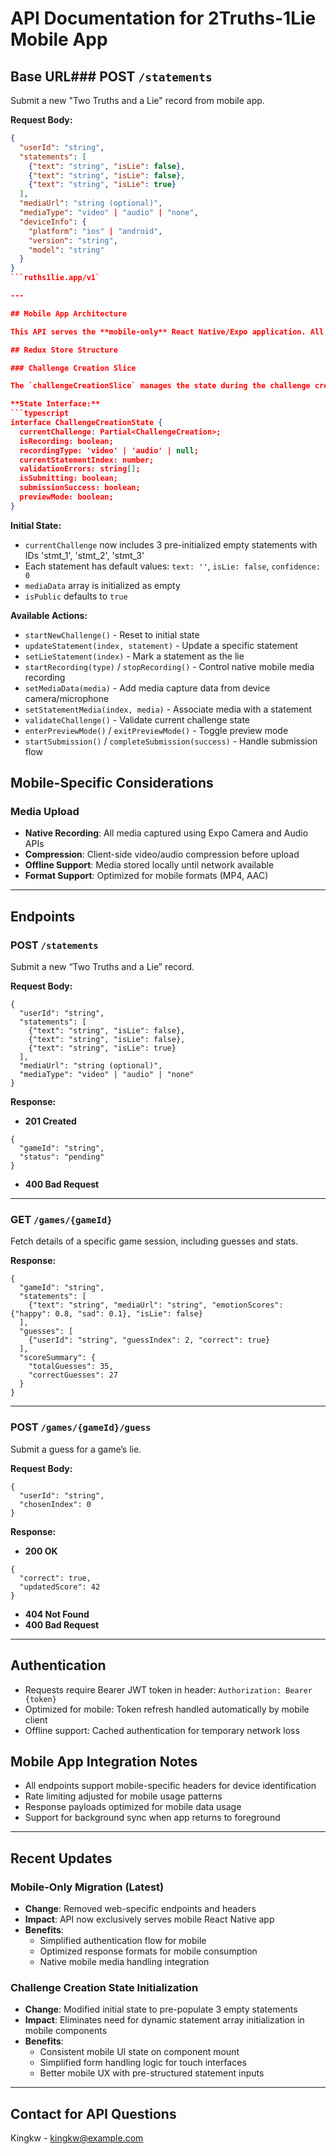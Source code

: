 # API Documentation for 2Truths-1Lie Mobile App

## Base URL### POST `/statements`
Submit a new "Two Truths and a Lie" record from mobile app.

**Request Body:**
```json
{
  "userId": "string",
  "statements": [
    {"text": "string", "isLie": false},
    {"text": "string", "isLie": false},
    {"text": "string", "isLie": true}
  ],
  "mediaUrl": "string (optional)",
  "mediaType": "video" | "audio" | "none",
  "deviceInfo": {
    "platform": "ios" | "android",
    "version": "string",
    "model": "string"
  }
}
```ruths1lie.app/v1`

---

## Mobile App Architecture

This API serves the **mobile-only** React Native/Expo application. All endpoints are optimized for mobile usage patterns including offline-first capabilities, efficient data transfer, and native mobile features.

## Redux Store Structure

### Challenge Creation Slice

The `challengeCreationSlice` manages the state during the challenge creation workflow on mobile devices.

**State Interface:**
```typescript
interface ChallengeCreationState {
  currentChallenge: Partial<ChallengeCreation>;
  isRecording: boolean;
  recordingType: 'video' | 'audio' | null;
  currentStatementIndex: number;
  validationErrors: string[];
  isSubmitting: boolean;
  submissionSuccess: boolean;
  previewMode: boolean;
}
```

**Initial State:**
- `currentChallenge` now includes 3 pre-initialized empty statements with IDs 'stmt_1', 'stmt_2', 'stmt_3'
- Each statement has default values: `text: ''`, `isLie: false`, `confidence: 0`
- `mediaData` array is initialized as empty
- `isPublic` defaults to `true`

**Available Actions:**
- `startNewChallenge()` - Reset to initial state
- `updateStatement(index, statement)` - Update a specific statement
- `setLieStatement(index)` - Mark a statement as the lie
- `startRecording(type)` / `stopRecording()` - Control native mobile media recording
- `setMediaData(media)` - Add media capture data from device camera/microphone
- `setStatementMedia(index, media)` - Associate media with a statement
- `validateChallenge()` - Validate current challenge state
- `enterPreviewMode()` / `exitPreviewMode()` - Toggle preview mode
- `startSubmission()` / `completeSubmission(success)` - Handle submission flow

## Mobile-Specific Considerations

### Media Upload
- **Native Recording**: All media captured using Expo Camera and Audio APIs
- **Compression**: Client-side video/audio compression before upload
- **Offline Support**: Media stored locally until network available
- **Format Support**: Optimized for mobile formats (MP4, AAC)

---

## Endpoints

### POST `/statements`
Submit a new “Two Truths and a Lie” record.

**Request Body:**
```
{
  "userId": "string",
  "statements": [
    {"text": "string", "isLie": false},
    {"text": "string", "isLie": false},
    {"text": "string", "isLie": true}
  ],
  "mediaUrl": "string (optional)",
  "mediaType": "video" | "audio" | "none"
}
```

**Response:**
- **201 Created**
```
{
  "gameId": "string",
  "status": "pending"
}
```
- **400 Bad Request**

---

### GET `/games/{gameId}`
Fetch details of a specific game session, including guesses and stats.

**Response:**
```
{
  "gameId": "string",
  "statements": [
    {"text": "string", "mediaUrl": "string", "emotionScores": {"happy": 0.8, "sad": 0.1}, "isLie": false}
  ],
  "guesses": [
    {"userId": "string", "guessIndex": 2, "correct": true}
  ],
  "scoreSummary": {
    "totalGuesses": 35,
    "correctGuesses": 27
  }
}
```

---

### POST `/games/{gameId}/guess`
Submit a guess for a game’s lie.

**Request Body:**
```
{
  "userId": "string",
  "chosenIndex": 0
}
```

**Response:**
- **200 OK**
```
{
  "correct": true,
  "updatedScore": 42
}
```
- **404 Not Found**
- **400 Bad Request**

---

## Authentication
- Requests require Bearer JWT token in header: `Authorization: Bearer {token}`
- Optimized for mobile: Token refresh handled automatically by mobile client
- Offline support: Cached authentication for temporary network loss

## Mobile App Integration Notes
- All endpoints support mobile-specific headers for device identification
- Rate limiting adjusted for mobile usage patterns
- Response payloads optimized for mobile data usage
- Support for background sync when app returns to foreground

---

## Recent Updates

### Mobile-Only Migration (Latest)
- **Change**: Removed web-specific endpoints and headers
- **Impact**: API now exclusively serves mobile React Native app
- **Benefits**: 
  - Simplified authentication flow for mobile
  - Optimized response formats for mobile consumption
  - Native mobile media handling integration

### Challenge Creation State Initialization
- **Change**: Modified initial state to pre-populate 3 empty statements
- **Impact**: Eliminates need for dynamic statement array initialization in mobile components
- **Benefits**: 
  - Consistent mobile UI state on component mount
  - Simplified form handling logic for touch interfaces
  - Better mobile UX with pre-structured statement inputs

---

## Contact for API Questions  
Kingkw - kingkw@example.com  
